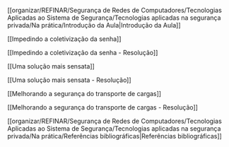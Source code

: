 [[organizar/REFINAR/Segurança de Redes de Computadores/Tecnologias Aplicadas ao Sistema de Segurança/Tecnologias aplicadas na segurança privada/Na prática/Introdução da Aula|Introdução da Aula]]

[[Impedindo a coletivização da senha]]

[[Impedindo a coletivização da senha - Resolução]]

[[Uma solução mais sensata]]

[[Uma solução mais sensata - Resolução]]

[[Melhorando a segurança do transporte de cargas]]

[[Melhorando a segurança do transporte de cargas - Resolução]]

[[organizar/REFINAR/Segurança de Redes de Computadores/Tecnologias Aplicadas ao Sistema de Segurança/Tecnologias aplicadas na segurança privada/Na prática/Referências bibliográficas|Referências bibliográficas]]